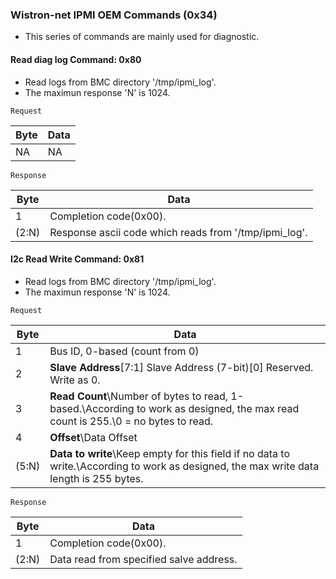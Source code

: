 ### Wistron-net IPMI OEM Commands (0x34)

* This series of commands are mainly used for diagnostic.

#### Read diag log Command: 0x80

* Read logs from BMC directory '/tmp/ipmi_log'.
* The maximun response 'N' is 1024.

`Request`

|Byte |Data
|---- |----
|NA   |NA

`Response`

|Byte |Data
|---- |----
|1    |Completion code(0x00).
|(2:N)|Response ascii code which reads from '/tmp/ipmi_log'.

#### I2c Read Write Command: 0x81

* Read logs from BMC directory '/tmp/ipmi_log'.
* The maximun response 'N' is 1024.

`Request`

|Byte |Data
|---- |----
|1    |Bus ID, 0-based (count from 0)
|2    |**Slave Address**\[7:1] Slave Address (7-bit)\[0] Reserved. Write as 0.
|3    |**Read Count**\Number of bytes to read, 1-based.\According to work as designed, the max read count is 255.\0 = no bytes to read.
|4    |**Offset**\Data Offset
|(5:N)|**Data to write**\Keep empty for this field if no data to write.\According to work as designed, the max write data length is 255 bytes.

`Response`

|Byte |Data
|---- |----
|1    |Completion code(0x00).
|(2:N)|Data read from specified salve address.